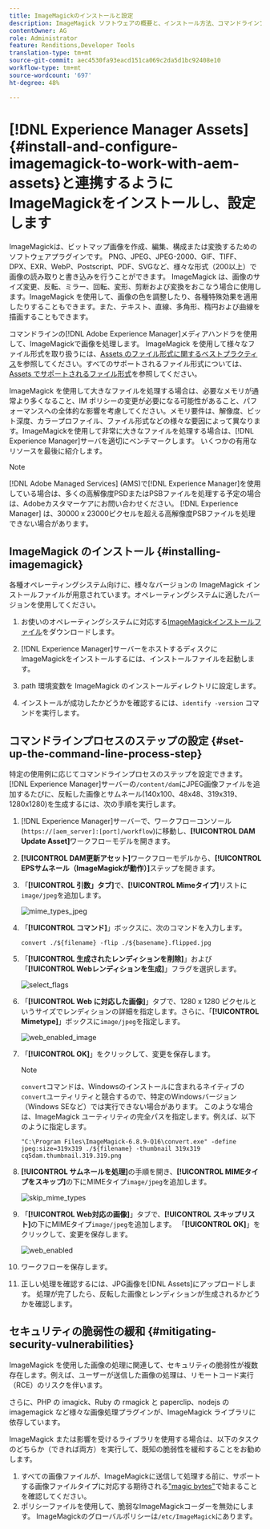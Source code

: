```yaml
---
title: ImageMagickのインストールと設定
description: ImageMagick ソフトウェアの概要と、インストール方法、コマンドラインプロセスのステップの設定方法、ImageMagick を使用して画像の編集、組み立て、サムネール生成をおこなう方法を学習します。
contentOwner: AG
role: Administrator
feature: Renditions,Developer Tools
translation-type: tm+mt
source-git-commit: aec4530fa93eacd151ca069c2da5d1bc92408e10
workflow-type: tm+mt
source-wordcount: '697'
ht-degree: 48%

---
```



# [!DNL Experience Manager Assets] {#install-and-configure-imagemagick-to-work-with-aem-assets}と連携するようにImageMagickをインストールし、設定します

ImageMagickは、ビットマップ画像を作成、編集、構成または変換するためのソフトウェアプラグインです。 PNG、JPEG、JPEG-2000、GIF、TIFF、DPX、EXR、WebP、Postscript、PDF、SVGなど、様々な形式（200以上）で画像の読み取りと書き込みを行うことができます。 ImageMagick は、画像のサイズ変更、反転、ミラー、回転、変形、剪断および変換をおこなう場合に使用します。ImageMagick を使用して、画像の色を調整したり、各種特殊効果を適用したりすることもできます。また、テキスト、直線、多角形、楕円および曲線を描画することもできます。

コマンドラインの[!DNL Adobe Experience Manager]メディアハンドラを使用して、ImageMagickで画像を処理します。 ImageMagick を使用して様々なファイル形式を取り扱うには、[Assets のファイル形式に関するベストプラクティス](/help/assets/assets-file-format-best-practices.md)を参照してください。すべてのサポートされるファイル形式については、[Assets でサポートされるファイル形式](/help/assets/assets-formats.md)を参照してください。

ImageMagick を使用して大きなファイルを処理する場合は、必要なメモリが通常より多くなること、IM ポリシーの変更が必要になる可能性があること、パフォーマンスへの全体的な影響を考慮してください。メモリ要件は、解像度、ビット深度、カラープロファイル、ファイル形式などの様々な要因によって異なります。ImageMagickを使用して非常に大きなファイルを処理する場合は、[!DNL Experience Manager]サーバを適切にベンチマークします。 いくつかの有用なリソースを最後に紹介します。

>[!NOTE]
>
>[!DNL Adobe Managed Services] (AMS)で[!DNL Experience Manager]を使用している場合は、多くの高解像度PSDまたはPSBファイルを処理する予定の場合は、Adobeカスタマーケアにお問い合わせください。 [!DNL Experience Manager] は、30000 x 23000ピクセルを超える高解像度PSBファイルを処理できない場合があります。

## ImageMagick のインストール {#installing-imagemagick}

各種オペレーティングシステム向けに、様々なバージョンの ImageMagick インストールファイルが用意されています。オペレーティングシステムに適したバージョンを使用してください。

1. お使いのオペレーティングシステムに対応する[ImageMagickインストールファイル](https://www.imagemagick.org/script/download.php)をダウンロードします。
1. [!DNL Experience Manager]サーバーをホストするディスクにImageMagickをインストールするには、インストールファイルを起動します。

1. path 環境変数を ImageMagick のインストールディレクトリに設定します。
1. インストールが成功したかどうかを確認するには、`identify -version` コマンドを実行します。

## コマンドラインプロセスのステップの設定 {#set-up-the-command-line-process-step}

特定の使用例に応じてコマンドラインプロセスのステップを設定できます。[!DNL Experience Manager]サーバーの`/content/dam`にJPEG画像ファイルを追加するたびに、反転した画像とサムネール(140x100、48x48、319x319、1280x1280)を生成するには、次の手順を実行します。

1. [!DNL Experience Manager]サーバーで、ワークフローコンソール(`https://[aem_server]:[port]/workflow`)に移動し、**[!UICONTROL DAM Update Asset]**&#x200B;ワークフローモデルを開きます。
1. **[!UICONTROL DAM更新アセット]**&#x200B;ワークフローモデルから、**[!UICONTROL EPSサムネール（ImageMagickが動作）]**&#x200B;ステップを開きます。
1. 「**[!UICONTROL 引数」タブ]**&#x200B;で、**[!UICONTROL Mimeタイプ]**&#x200B;リストに`image/jpeg`を追加します。

   ![mime_types_jpeg](assets/mime_types_jpeg.png)

1. 「**[!UICONTROL コマンド]**」ボックスに、次のコマンドを入力します。

   `convert ./${filename} -flip ./${basename}.flipped.jpg`

1. 「**[!UICONTROL 生成されたレンディションを削除]**」および「**[!UICONTROL Webレンディションを生成]**」フラグを選択します。

   ![select_flags](assets/select_flags.png)

1. 「**[!UICONTROL Web に対応した画像]**」タブで、1280 x 1280 ピクセルというサイズでレンディションの詳細を指定します。さらに、「**[!UICONTROL Mimetype]**」ボックスに`image/jpeg`を指定します。

   ![web_enabled_image](assets/web_enabled_image.png)

1. 「**[!UICONTROL OK]**」をクリックして、変更を保存します。

   >[!NOTE]
   >
   >`convert`コマンドは、Windowsのインストールに含まれるネイティブの`convert`ユーティリティと競合するので、特定のWindowsバージョン（Windows SEなど）では実行できない場合があります。 このような場合は、ImageMagick ユーティリティの完全パスを指定します。例えば、以下のように指定します。
   >
   >
   >`"C:\Program Files\ImageMagick-6.8.9-Q16\convert.exe" -define jpeg:size=319x319 ./${filename} -thumbnail 319x319 cq5dam.thumbnail.319.319.png`

1. **[!UICONTROL サムネールを処理]**&#x200B;の手順を開き、**[!UICONTROL MIMEタイプをスキップ]**&#x200B;の下にMIMEタイプ`image/jpeg`を追加します。

   ![skip_mime_types](assets/skip_mime_types.png)

1. 「**[!UICONTROL Web対応の画像]**」タブで、**[!UICONTROL スキップリスト]**&#x200B;の下にMIMEタイプ`image/jpeg`を追加します。 「**[!UICONTROL OK]**」をクリックして、変更を保存します。

   ![web_enabled](assets/web_enabled.png)

1. ワークフローを保存します。

1. 正しい処理を確認するには、JPG画像を[!DNL Assets]にアップロードします。 処理が完了したら、反転した画像とレンディションが生成されるかどうかを確認します。

## セキュリティの脆弱性の緩和 {#mitigating-security-vulnerabilities}

ImageMagick を使用した画像の処理に関連して、セキュリティの脆弱性が複数存在します。例えば、ユーザーが送信した画像の処理は、リモートコード実行（RCE）のリスクを伴います。

さらに、PHP の imagick、Ruby の rmagick と paperclip、nodejs の imagemagick など様々な画像処理プラグインが、ImageMagick ライブラリに依存しています。

ImageMagick または影響を受けるライブラリを使用する場合は、以下のタスクのどちらか（できれば両方）を実行して、既知の脆弱性を緩和することをお勧めします。

1. すべての画像ファイルが、ImageMagickに送信して処理する前に、サポートする画像ファイルタイプに対応する期待される[&quot;magic bytes&quot;](https://en.wikipedia.org/wiki/List_of_file_signatures)で始まることを確認してください。
1. ポリシーファイルを使用して、脆弱なImageMagickコーダーを無効にします。 ImageMagickのグローバルポリシーは`/etc/ImageMagick`にあります。
